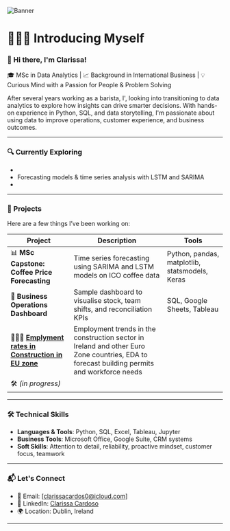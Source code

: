 ![Banner](https://github.com/user-attachments/assets/1e49702d-4e95-4f69-bd5f-22a6d71754ed)

# 🙋🏻‍♀️ Introducing Myself

### 👋 Hi there, I'm Clarissa! 

🎓 MSc in Data Analytics | 📈 Background in International Business | 💡 Curious Mind with a Passion for People & Problem Solving

After several years working as a barista, I', looking into transitioning to data analytics to explore how insights can drive smarter decisions. With hands-on experience in Python, SQL, and data storytelling, I'm passionate about using data to improve operations, customer experience, and business outcomes.

---

### 🔍 Currently Exploring
- 
- Forecasting models & time series analysis with LSTM and SARIMA
- 

---

### 💼 Projects  
Here are a few things I’ve been working on:

| Project | Description | Tools |
|--------|-------------|-------|
| 📊 **MSc Capstone: Coffee Price Forecasting** | Time series forecasting using SARIMA and LSTM models on ICO coffee data | Python, pandas, matplotlib, statsmodels, Keras |
| 💼 **Business Operations Dashboard** | Sample dashboard to visualise stock, team shifts, and reconciliation KPIs | SQL, Google Sheets, Tableau |
| 👷🏼‍♀️ **[Emplyment rates in Construction in EU zone](https://github.com/clarissa-sc/Construction_Employment_EU.git)** |Employment trends in the construction sector in Ireland and other Euro Zone countries, EDA to forecast building permits and workforce needs| 
| 🛠️ *(in progress)*
---

### 🛠️ Technical Skills  
- **Languages & Tools**: Python, SQL, Excel, Tableau, Jupyter
- **Business Tools**: Microsoft Office, Google Suite, CRM systems  
- **Soft Skills**: Attention to detail, reliability, proactive mindset, customer focus, teamwork

---

### 📬 Let's Connect
- 📧 Email: [clarissacardos0@icloud.com]  
- 💼 LinkedIn: [Clarissa Cardoso](https://www.linkedin.com/in/clarissascardoso/)  
- 🌍 Location: Dublin, Ireland

---
<!--
**clarissa-sc/clarissa-sc** is a ✨ _special_ ✨ repository because its `README.md` (this file) appears on your GitHub profile.

Here are some ideas to get you started:

- 🔭 I’m currently working on ...
- 🌱 I’m currently learning ...
- 👯 I’m looking to collaborate on ...
- 🤔 I’m looking for help with ...
- 💬 Ask me about ...
- 📫 How to reach me: ...
- 😄 Pronouns: ...
- ⚡ Fun fact: ...
-->
